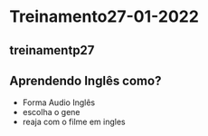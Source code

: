 # Treinamento27-01-2022

## treinamentp27

## Aprendendo Inglês como?

- Forma Audio Inglês
- escolha o gene
- reaja  com o filme em ingles
